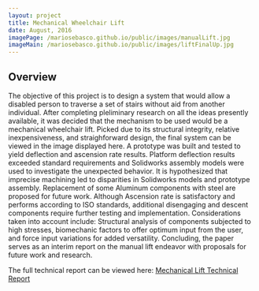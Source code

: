 ```yaml
---
layout: project
title: Mechanical Wheelchair Lift
date: August, 2016
imagePage: /mariosebasco.github.io/public/images/manualLift.jpg
imageMain: /mariosebasco.github.io/public/images/liftFinalUp.jpg
---
```


## Overview
The objective of this project is to design a system that would allow a disabled person to traverse a set of stairs without aid from another individual. After completing pleliminary research on all the ideas presently available, it was decided that the mechanism to be used would be a mechanical wheelchair lift. Picked due to its structural integrity, relative inexpensiveness, and straighforward design, the final system can be viewed in the image displayed here. A prototype was built and tested to yield deflection and ascension rate results. Platform deflection results exceeded standard requirements and Solidworks assembly models were used to investigate the unexpected behavior. It is hypothesized that imprecise machining led to disparities in Solidworks models and prototype assembly. Replacement of some Aluminum components with steel are proposed for future work. Although Ascension rate is satisfactory and performs according to ISO standards, additional disengaging and descent components require further testing and implementation. Considerations taken into account include: Structural analysis of components subjected to high stresses, biomechanic factors to offer optimum input from the user, and force input variations for added versatility. Concluding, the paper serves as an interim report on the manual lift endeavor with proposals for future work and research. 

The full technical report can be viewed here: <a href="/mariosebasco.github.io/pdf_files/wheelchair-staircase.pdf">Mechanical Lift Technical Report</a>